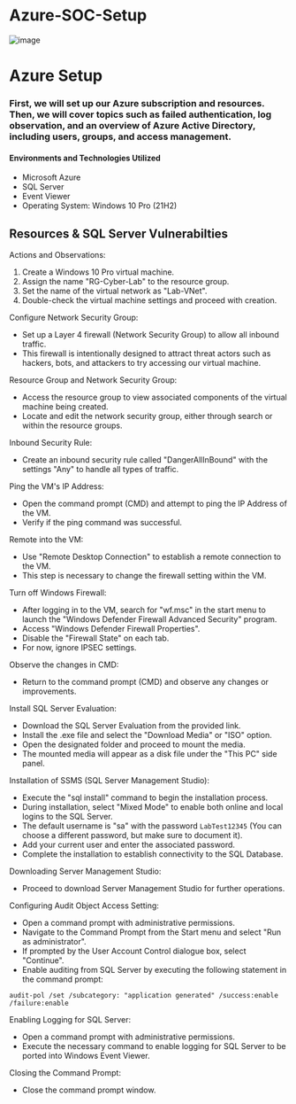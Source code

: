 # Azure-SOC-Setup
![image](https://user-images.githubusercontent.com/109401839/230745596-57cee9bd-687c-427d-b0db-d1080df77f7e.png)

# Azure Setup

### First, we will set up our Azure subscription and resources. Then, we will cover topics such as failed authentication, log observation, and an overview of Azure Active Directory, including users, groups, and access management.

#### Environments and Technologies Utilized 

- Microsoft Azure
- SQL Server
- Event Viewer
- Operating System: Windows 10 Pro (21H2)

## Resources & SQL Server Vulnerabilties

Actions and Observations:
1. Create a Windows 10 Pro virtual machine.
2. Assign the name "RG-Cyber-Lab" to the resource group.
3. Set the name of the virtual network as "Lab-VNet".
4. Double-check the virtual machine settings and proceed with creation.

Configure Network Security Group:
- Set up a Layer 4 firewall (Network Security Group) to allow all inbound traffic.
- This firewall is intentionally designed to attract threat actors such as hackers, bots, and attackers to try accessing our virtual machine.

Resource Group and Network Security Group:
- Access the resource group to view associated components of the virtual machine being created.
- Locate and edit the network security group, either through search or within the resource groups.

Inbound Security Rule:
- Create an inbound security rule called "DangerAllInBound" with the settings "Any" to handle all types of traffic.

Ping the VM's IP Address:
- Open the command prompt (CMD) and attempt to ping the IP Address of the VM.
- Verify if the ping command was successful.

Remote into the VM:
- Use "Remote Desktop Connection" to establish a remote connection to the VM.
- This step is necessary to change the firewall setting within the VM.

Turn off Windows Firewall:
- After logging in to the VM, search for "wf.msc" in the start menu to launch the "Windows Defender Firewall Advanced Security" program.
- Access "Windows Defender Firewall Properties".
- Disable the "Firewall State" on each tab.
- For now, ignore IPSEC settings.

Observe the changes in CMD:
- Return to the command prompt (CMD) and observe any changes or improvements.

Install SQL Server Evaluation:
- Download the SQL Server Evaluation from the provided link.
- Install the .exe file and select the "Download Media" or "ISO" option.
- Open the designated folder and proceed to mount the media.
- The mounted media will appear as a disk file under the "This PC" side panel.

Installation of SSMS (SQL Server Management Studio):
- Execute the "sql install" command to begin the installation process.
- During installation, select "Mixed Mode" to enable both online and local logins to the SQL Server.
- The default username is "sa" with the password ```LabTest12345``` (You can choose a different password, but make sure to document it).
- Add your current user and enter the associated password.
- Complete the installation to establish connectivity to the SQL Database.

Downloading Server Management Studio:
- Proceed to download Server Management Studio for further operations.

Configuring Audit Object Access Setting:
- Open a command prompt with administrative permissions.
- Navigate to the Command Prompt from the Start menu and select "Run as administrator".
- If prompted by the User Account Control dialogue box, select "Continue".
- Enable auditing from SQL Server by executing the following statement in the command prompt:

```
audit-pol /set /subcategory: "application generated" /success:enable /failure:enable
```

Enabling Logging for SQL Server:
- Open a command prompt with administrative permissions.
- Execute the necessary command to enable logging for SQL Server to be ported into Windows Event Viewer.

Closing the Command Prompt:
- Close the command prompt window.
